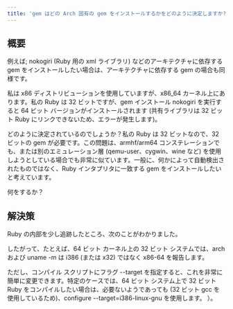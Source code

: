 ```yaml
---
title: 'gem はどの Arch 固有の gem をインストールするかをどのように決定しますか?'
---
```


## 概要
例えば; nokogiri (Ruby 用の xml ライブラリ) などのアーキテクチャに依存する gem をインストールしたい場合は、アーキテクチャに依存する gem の場合も同様です。

私は x86 ディストリビューションを使用していますが、x86_64 カーネル上にあります。私の Ruby は 32 ビットですが、gem インストール nokogiri を実行すると 64 ビット バージョンがインストールされます (共有ライブラリは 32 ビット Ruby にリンクできないため、エラーが発生します)。

どのように決定されているのでしょうか？私の Ruby は 32 ビットなので、32 ビットの gem が必要です。この問題は、armhf/arm64 コンステレーションでも、または別のエミュレーション層 (qemu-user、cygwin、wine など) を使用しようとしている場合でも非常に似ています。一般に、何かによって自動検出されたものではなく、Ruby インタプリタに一致する gem をインストールしたいと考えています。

何をするか？

## 解決策
Ruby の内部を少し追跡したところ、次のことがわかりました。

したがって、たとえば、64 ビット カーネル上の 32 ビット システムでは、arch および uname -m は i386 (または x32) ではなく x86-64 を報告します。

ただし、コンパイル スクリプトにフラグ --target を指定すると、これを非常に簡単に変更できます。特定のケースでは、64 ビット システム上で 32 ビット Ruby をコンパイルしたい場合は、必要ないようであっても (32 ビット gcc を使用しているため)、configure --target=i386-linux-gnu を使用します。 ）。

